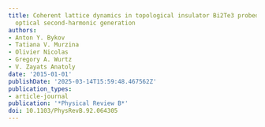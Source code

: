 ```yaml
---
title: Coherent lattice dynamics in topological insulator Bi2Te3 probed with time-resolved
  optical second-harmonic generation
authors:
- Anton Y. Bykov
- Tatiana V. Murzina
- Olivier Nicolas
- Gregory A. Wurtz
- V. Zayats Anatoly
date: '2015-01-01'
publishDate: '2025-03-14T15:59:48.467562Z'
publication_types:
- article-journal
publication: '*Physical Review B*'
doi: 10.1103/PhysRevB.92.064305
---
```

